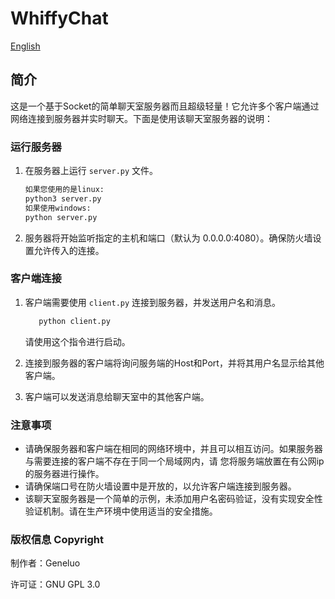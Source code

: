 # WhiffyChat

[English](/README-EN.md)

## 简介

这是一个基于Socket的简单聊天室服务器而且超级轻量！它允许多个客户端通过网络连接到服务器并实时聊天。下面是使用该聊天室服务器的说明：

### 运行服务器

1. 在服务器上运行 `server.py` 文件。

   ```bash
   如果您使用的是linux:
   python3 server.py
   如果使用windows:
   python server.py
   ```

2. 服务器将开始监听指定的主机和端口（默认为 0.0.0.0:4080）。确保防火墙设置允许传入的连接。

### 客户端连接

1. 客户端需要使用 `client.py` 连接到服务器，并发送用户名和消息。

   ```bash
      python client.py
   ```

   请使用这个指令进行启动。

2. 连接到服务器的客户端将询问服务端的Host和Port，并将其用户名显示给其他客户端。

3. 客户端可以发送消息给聊天室中的其他客户端。

### 注意事项

- 请确保服务器和客户端在相同的网络环境中，并且可以相互访问。如果服务器与需要连接的客户端不存在于同一个局域网内，请 您将服务端放置在有公网ip的服务器进行操作。
- 请确保端口号在防火墙设置中是开放的，以允许客户端连接到服务器。
- 该聊天室服务器是一个简单的示例，未添加用户名密码验证，没有实现安全性验证机制。请在生产环境中使用适当的安全措施。

### 版权信息 Copyright

制作者：Geneluo

许可证：GNU GPL 3.0
